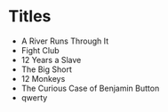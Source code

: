 # Titles

* A River Runs Through It
* Fight Club
* 12 Years a Slave
* The Big Short
* 12 Monkeys
* The Curious Case of Benjamin Button
* qwerty

